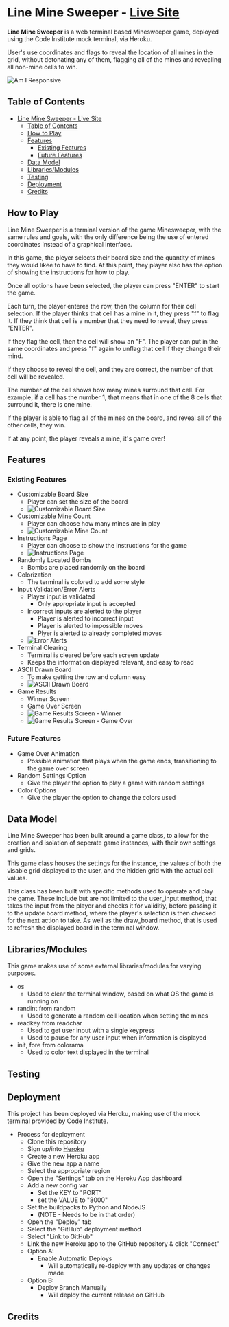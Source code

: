 # Line Mine Sweeper - [Live Site](https://line-mine-sweeper.herokuapp.com/)

**Line Mine Sweeper** is a web terminal based Minesweeper game, deployed using the Code Institute mock terminal, via Heroku.

User's use coordinates and flags to reveal the location of all mines in the grid, without detonating any of them,
flagging all of the mines and revealing all non-mine cells to win.

![Am I Responsive](media/am-i-responsive.png)

## Table of Contents
- [Line Mine Sweeper - Live Site](#line-mine-sweeper---live-site)
  - [Table of Contents](#table-of-contents)
  - [How to Play](#how-to-play)
  - [Features](#features)
    - [Existing Features](#existing-features)
    - [Future Features](#future-features)
  - [Data Model](#data-model)
  - [Libraries/Modules](#librariesmodules)
  - [Testing](#testing)
  - [Deployment](#deployment)
  - [Credits](#credits)

## How to Play

Line Mine Sweeper is a terminal version of the game Minesweeper, with the same rules and goals, with the only difference being the use of entered coordinates instead of a graphical interface.

In this game, the pleyer selects their board size and the quantity of mines they would likee to have to find.
At this point, they player also has the option of showing the instructions for how to play.

Once all options have been selected, the player can press "ENTER" to start the game.

Each turn, the player enteres the row, then the column for their cell selection. If the player thinks that cell has a mine in it, they press "f" to flag it.
If they think that cell is a number that they need to reveal, they press "ENTER".

If they flag the cell, then the cell will show an "F". The player can put in the same coordinates and press "f" again to unflag that cell if they change their mind.

If they choose to reveal the cell, and they are correct, the number of that cell will be revealed.

The number of the cell shows how many mines surround that cell.
For example, if a cell has the number 1, that means that in one of the 8 cells that surround it, there is one mine.

If the player is able to flag all of the mines on the board, and reveal all of the other cells, they win.

If at any point, the player reveals a mine, it's game over!

## Features

### Existing Features

* Customizable Board Size
  * Player can set the size of the board
  * ![Customizable Board Size](media/feature-board-size.png)
* Customizable Mine Count
  * Player can choose how many mines are in play
  * ![Customizable Mine Count](media/feature-mine-count.png)
* Instructions Page
  * Player can choose to show the instructions for the game
  * ![Instructions Page](media/feature-instructions-page.png)
* Randomly Located Bombs
  * Bombs are placed randomly on the board
* Colorization
  * The terminal is colored to add some style
* Input Validation/Error Alerts
  * Player input is validated
    * Only appropriate input is accepted
  * Incorrect inputs are alerted to the player
    * Player is alerted to incorrect input
    * Player is alerted to impossible moves
    * Plyer is alerted to already completed moves
  * ![Error Alerts](media/feature-error-alerts.png)
* Terminal Clearing
  * Terminal is cleared before each screen update
  * Keeps the information displayed relevant, and easy to read
* ASCII Drawn Board
  * To make getting the row and column easy
  * ![ASCII Drawn Board](media/feature-ascii-drawn-board.png)
* Game Results
  * Winner Screen
  * Game Over Screen
  * ![Game Results Screen - Winner](media/feature-game-results-winner.png)
  * ![Game Results Screen - Game Over](media/feature-game-results-game-over.png)

### Future Features

* Game Over Animation
  * Possible animation that plays when the game ends, transitioning to the game over screen
* Random Settings Option
  * Give the player the option to play a game with random settings
* Color Options
  * Give the player the option to change the colors used

## Data Model

Line Mine Sweeper has been built around a game class, to allow for the creation and isolation of seperate game instances, with their own settings and grids.

This game class houses the settings for the instance, the values of both the visable grid displayed to the user, and the hidden grid with the actual cell values.

This class has been built with specific methods used to operate and play the game. These include but are not limited to the user_input method,
that takes the input from the player and checks it for validitiy, before passing it to the update board method, where the player's selection is then checked for the next action to take.
As well as the draw_board method, that is used to refresh the displayed board in the terminal window.

## Libraries/Modules

This game makes use of some external libraries/modules for varying purposes.

* os
  * Used to clear the terminal window, based on what OS the game is running on
* randint from random
  * Used to generate a random cell location when setting the mines
* readkey from readchar
  * Used to get user input with a single keypress
  * Used to pause for any user input when information is displayed
* init, fore from colorama
  * Used to color text displayed in the terminal

## Testing

## Deployment

This project has been deployed via Heroku, making use of the mock terminal provided by Code Institute.

* Process for deployment
  * Clone this repository
  * Sign up/into [Heroku](https://id.heroku.com/login)
  * Create a new Heroku app
  * Give the new app a name
  * Select the appropriate region
  * Open the "Settings" tab on the Heroku App dashboard
  * Add a new config var
    * Set the KEY to "PORT"
    * set the VALUE to "8000"
  * Set the buildpacks to Python and NodeJS
    * (NOTE - Needs to be in that order)
  * Open the "Deploy" tab
  * Select the "GitHub" deployment method
  * Select "Link to GitHub"
  * Link the new Heroku app to the GitHub repository & click "Connect"
  * Option A:
    * Enable Automatic Deploys
      * Will automatically re-deploy with any updates or changes made
  * Option B:
    * Deploy Branch Manually
      * Will deploy the current release on GitHub

## Credits